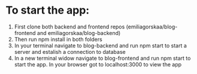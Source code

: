 # To start the app:

1. First clone both backend and frontend repos (emiliagorskaa/blog-frontend and emiliagorskaa/blog-backend)
2. Then run npm install in both folders
3. In your terminal navigate to blog-backend and run npm start to start a server and estalish a connection to database
4. In a new terminal widow navigate to blog-frontend and run npm start to start the app. In your browser got to localhost:3000 to view the app
